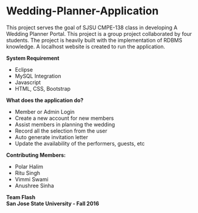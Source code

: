 # Wedding-Planner-Application

This project serves the goal of SJSU CMPE-138 class in developing A Wedding Planner Portal. This project is a group project collaborated by four students.
The project is heavily built with the implementation of RDBMS knowledge. A localhost website is created to run the application.

<b>System Requirement</b>
- Eclipse
- MySQL Integration
- Javascript
- HTML, CSS, Bootstrap

<b>What does the application do?</b>
- Member or Admin Login
- Create a new account for new members
- Assist members in planning the wedding
- Record all the selection from the user 
- Auto generate invitation letter
- Update the availability of the performers, guests, etc

<b>Contributing Members: </b>
- Polar Halim
- Ritu Singh
- Vimmi Swami
- Anushree Sinha

<b>Team Flash<b>  
San Jose State University - Fall 2016
